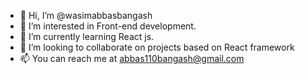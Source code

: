 - 👋 Hi, I’m @wasimabbasbangash
- 👀 I’m interested in Front-end development.
- 🌱 I’m currently learning React js.
- 💞️ I’m looking to collaborate on projects based on React framework
- 📫 You can reach me at abbas110bangash@gmail.com

<!---
wasimabbasbangash/wasimabbasbangash is a ✨ special ✨ repository because its `README.md` (this file) appears on your GitHub profile.
You can click the Preview link to take a look at your changes.
--->
